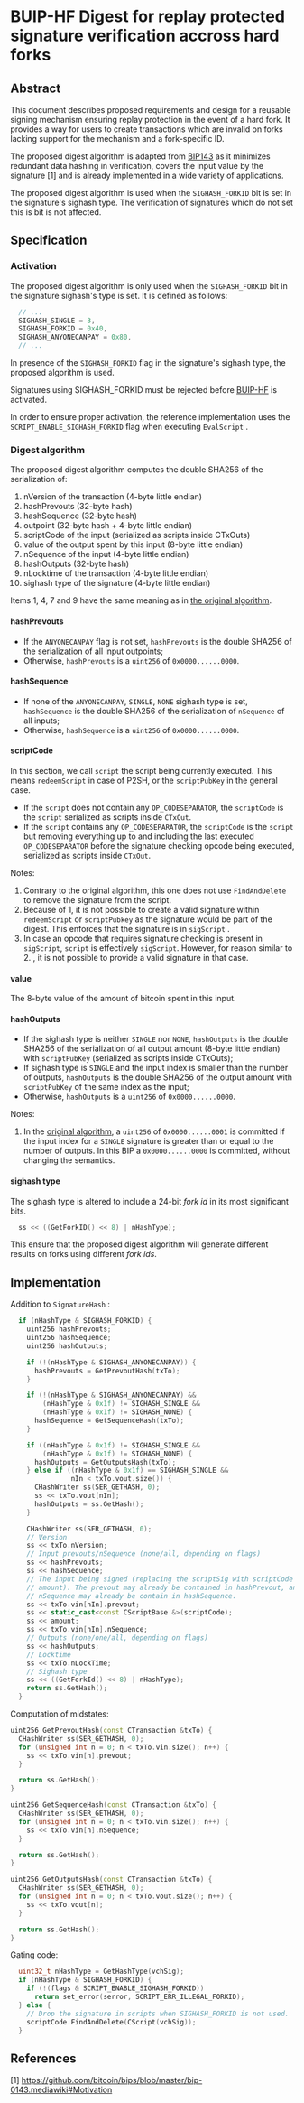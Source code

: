 # BUIP-HF Digest for replay protected signature verification accross hard forks

## Abstract

This document describes proposed requirements and design for a reusable signing mechanism ensuring replay protection in the event of a hard fork. It provides a way for users to create transactions which are invalid on forks lacking support for the mechanism and a fork-specific ID.

The proposed digest algorithm is adapted from [BIP143](https://github.com/bitcoin/bips/blob/master/bip-0143.mediawiki) as it minimizes redundant data hashing in verification, covers the input value by the signature [1] and is already implemented in a wide variety of applications.

The proposed digest algorithm is used when the `SIGHASH_FORKID` bit is set in the signature's sighash type. The verification of signatures which do not set this is bit is not affected.

## Specification

### Activation

The proposed digest algorithm is only used when the `SIGHASH_FORKID` bit in the signature sighash's type is set. It is defined as follows:

````cpp
  // ...
  SIGHASH_SINGLE = 3,
  SIGHASH_FORKID = 0x40,
  SIGHASH_ANYONECANPAY = 0x80,
  // ...
````

In presence of the `SIGHASH_FORKID` flag in the signature's sighash type, the proposed algorithm is used.

Signatures using SIGHASH_FORKID must be rejected before [BUIP-HF](https://github.com/BitcoinUnlimited/BUIP/blob/master/BUIP-HF/buip-hf-technical-spec.md) is activated.

In order to ensure proper activation, the reference implementation uses the `SCRIPT_ENABLE_SIGHASH_FORKID` flag when executing `EvalScript` .

### Digest algorithm

The proposed digest algorithm computes the double SHA256 of the serialization of:
1. nVersion of the transaction (4-byte little endian)
2. hashPrevouts (32-byte hash)
3. hashSequence (32-byte hash)
4. outpoint (32-byte hash + 4-byte little endian)
5. scriptCode of the input (serialized as scripts inside CTxOuts)
6. value of the output spent by this input (8-byte little endian)
7. nSequence of the input (4-byte little endian)
8. hashOutputs (32-byte hash)
9. nLocktime of the transaction (4-byte little endian)
10. sighash type of the signature (4-byte little endian)

Items 1, 4, 7 and 9 have the same meaning as in [the original algorithm](https://en.bitcoin.it/wiki/OP_CHECKSIG).

#### hashPrevouts

* If the `ANYONECANPAY` flag is not set, `hashPrevouts` is the double SHA256 of the serialization of all input outpoints;
* Otherwise, `hashPrevouts` is a `uint256` of `0x0000......0000`.

#### hashSequence

* If none of the `ANYONECANPAY`, `SINGLE`, `NONE` sighash type is set, `hashSequence` is the double SHA256 of the serialization of `nSequence` of all inputs;
* Otherwise, `hashSequence` is a `uint256` of `0x0000......0000`.

#### scriptCode

In this section, we call `script` the script being currently executed. This means `redeemScript` in case of P2SH, or the `scriptPubKey` in the general case.

* If the `script` does not contain any `OP_CODESEPARATOR`, the `scriptCode` is the `script` serialized as scripts inside `CTxOut`.
* If the `script` contains any `OP_CODESEPARATOR`, the `scriptCode` is the `script` but removing everything up to and including the last executed `OP_CODESEPARATOR` before the signature checking opcode being executed, serialized as scripts inside `CTxOut`.

Notes:
1. Contrary to the original algorithm, this one does not use `FindAndDelete` to remove the signature from the script.
2. Because of 1, it is not possible to create a valid signature within `redeemScript` or `scriptPubkey` as the signature would be part of the digest. This enforces that the signature is in `sigScript` .
3. In case an opcode that requires signature checking is present in `sigScript`, `script` is effectively `sigScript`. However, for reason similar to 2. , it is not possible to provide a valid signature in that case.

#### value

The 8-byte value of the amount of bitcoin spent in this input.

#### hashOutputs

* If the sighash type is neither `SINGLE` nor `NONE`, `hashOutputs` is the double SHA256 of the serialization of all output amount (8-byte little endian) with `scriptPubKey` (serialized as scripts inside CTxOuts);
* If sighash type is `SINGLE` and the input index is smaller than the number of outputs, `hashOutputs` is the double SHA256 of the output amount with `scriptPubKey` of the same index as the input;
* Otherwise, `hashOutputs` is a `uint256` of `0x0000......0000`.

Notes:
1. In the [original algorithm](https://en.bitcoin.it/wiki/OP_CHECKSIG), a `uint256` of `0x0000......0001` is committed if the input index for a `SINGLE` signature is greater than or equal to the number of outputs. In this BIP a `0x0000......0000` is committed, without changing the semantics.

#### sighash type

The sighash type is altered to include a 24-bit *fork id* in its most significant bits.

````cpp
  ss << ((GetForkID() << 8) | nHashType);
````

This ensure that the proposed digest algorithm will generate different results on forks using different *fork ids*.

## Implementation

Addition to `SignatureHash` :

````cpp
  if (nHashType & SIGHASH_FORKID) {
    uint256 hashPrevouts;
    uint256 hashSequence;
    uint256 hashOutputs;

    if (!(nHashType & SIGHASH_ANYONECANPAY)) {
      hashPrevouts = GetPrevoutHash(txTo);
    }

    if (!(nHashType & SIGHASH_ANYONECANPAY) &&
        (nHashType & 0x1f) != SIGHASH_SINGLE &&
        (nHashType & 0x1f) != SIGHASH_NONE) {
      hashSequence = GetSequenceHash(txTo);
    }

    if ((nHashType & 0x1f) != SIGHASH_SINGLE &&
        (nHashType & 0x1f) != SIGHASH_NONE) {
      hashOutputs = GetOutputsHash(txTo);
    } else if ((nHashType & 0x1f) == SIGHASH_SINGLE &&
               nIn < txTo.vout.size()) {
      CHashWriter ss(SER_GETHASH, 0);
      ss << txTo.vout[nIn];
      hashOutputs = ss.GetHash();
    }

    CHashWriter ss(SER_GETHASH, 0);
    // Version
    ss << txTo.nVersion;
    // Input prevouts/nSequence (none/all, depending on flags)
    ss << hashPrevouts;
    ss << hashSequence;
    // The input being signed (replacing the scriptSig with scriptCode +
    // amount). The prevout may already be contained in hashPrevout, and the
    // nSequence may already be contain in hashSequence.
    ss << txTo.vin[nIn].prevout;
    ss << static_cast<const CScriptBase &>(scriptCode);
    ss << amount;
    ss << txTo.vin[nIn].nSequence;
    // Outputs (none/one/all, depending on flags)
    ss << hashOutputs;
    // Locktime
    ss << txTo.nLockTime;
    // Sighash type
    ss << ((GetForkId() << 8) | nHashType);
    return ss.GetHash();
  }
````

Computation of midstates:

````cpp
uint256 GetPrevoutHash(const CTransaction &txTo) {
  CHashWriter ss(SER_GETHASH, 0);
  for (unsigned int n = 0; n < txTo.vin.size(); n++) {
    ss << txTo.vin[n].prevout;
  }

  return ss.GetHash();
}

uint256 GetSequenceHash(const CTransaction &txTo) {
  CHashWriter ss(SER_GETHASH, 0);
  for (unsigned int n = 0; n < txTo.vin.size(); n++) {
    ss << txTo.vin[n].nSequence;
  }

  return ss.GetHash();
}

uint256 GetOutputsHash(const CTransaction &txTo) {
  CHashWriter ss(SER_GETHASH, 0);
  for (unsigned int n = 0; n < txTo.vout.size(); n++) {
    ss << txTo.vout[n];
  }

  return ss.GetHash();
}
````

Gating code:

````cpp
  uint32_t nHashType = GetHashType(vchSig);
  if (nHashType & SIGHASH_FORKID) {
    if (!(flags & SCRIPT_ENABLE_SIGHASH_FORKID))
      return set_error(serror, SCRIPT_ERR_ILLEGAL_FORKID);
  } else {
    // Drop the signature in scripts when SIGHASH_FORKID is not used.
    scriptCode.FindAndDelete(CScript(vchSig));
  }
````

## References

[1] https://github.com/bitcoin/bips/blob/master/bip-0143.mediawiki#Motivation
